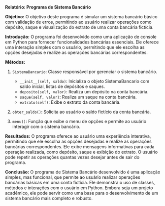 **Relatório: Programa de Sistema Bancário**

**Objetivo:**
O objetivo deste programa é simular um sistema bancário básico com validação de erros, permitindo ao usuário realizar operações como depósito, saque e visualização do extrato de uma conta bancária fictícia.

**Introdução:**
O programa foi desenvolvido como uma aplicação de console em Python para fornecer funcionalidades bancárias essenciais. Ele oferece uma interação simples com o usuário, permitindo que ele escolha as opções desejadas e realize as operações bancárias correspondentes.

**Métodos:**
1. `SistemaBancario`: Classe responsável por gerenciar o sistema bancário.
   - `__init__(self, saldo)`: Inicializa o objeto SistemaBancario com saldo inicial, listas de depósitos e saques.
   - `deposito(self, valor)`: Realiza um depósito na conta bancária.
   - `saque(self, valor)`: Realiza um saque na conta bancária.
   - `extrato(self)`: Exibe o extrato da conta bancária.

2. `obter_saldo()`: Solicita ao usuário o saldo fictício da conta bancária.

3. `menu()`: Função que exibe o menu de opções e permite ao usuário interagir com o sistema bancário.

**Resultados:**
O programa oferece ao usuário uma experiência interativa, permitindo que ele escolha as opções desejadas e realize as operações bancárias correspondentes. Ele exibe mensagens informativas para cada operação realizada, como depósito, saque e exibição do extrato. O usuário pode repetir as operações quantas vezes desejar antes de sair do programa.

**Conclusão:**
O programa de Sistema Bancário desenvolvido é uma aplicação simples, mas funcional, que permite ao usuário realizar operações bancárias básicas em uma conta fictícia. Ele demonstra o uso de classes, métodos e interações com o usuário em Python. Embora seja um projeto acadêmico, ele pode servir como uma base para o desenvolvimento de um sistema bancário mais completo e robusto.